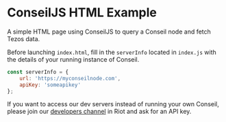 # ConseilJS HTML Example

A simple HTML page using ConseilJS to query a Conseil node and fetch Tezos data.

Before launching `index.html`, fill in the `serverInfo` located in `index.js` with the details of your running instance of Conseil.

```javascript
const serverInfo = {
    url: 'https://myconseilnode.com',
    apiKey: 'someapikey'
};
```

If you want to access our dev servers instead of running your own Conseil, please join our [developers channel](https://riot.im/app/#/room/#cryptonomic-developers:cryptonomic.tech) in Riot and ask for an API key.
